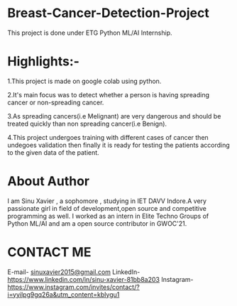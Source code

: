 # Breast-Cancer-Detection-Project
This project is done under ETG Python ML/AI Internship.
# Highlights:-
1.This project is made on google colab using python.

2.It's main focus was to detect whether a person is having spreading cancer or non-spreading cancer.

3.As spreading cancers(i.e Melignant) are very dangerous and should be treated quickly than non spreading cancer(i.e Benign).

4.This project undergoes training with different cases of cancer then undegoes validation then finally it is ready for testing the patients according to the given data of the       patient.

# About Author
I am Sinu Xavier , a sophomore , studying in IET DAVV Indore.A very passionate girl in field of development,open source and competitive programming as well. I worked as an intern in Elite Techno Groups of Python ML/AI and am a open source contributor in GWOC'21.

# CONTACT ME
E-mail- sinuxavier2015@gmail.com 
LinkedIn-https://www.linkedin.com/in/sinu-xavier-81bb8a203 
Instagram-https://www.instagram.com/invites/contact/?i=yyilpg9gq26a&utm_content=kblygu1
